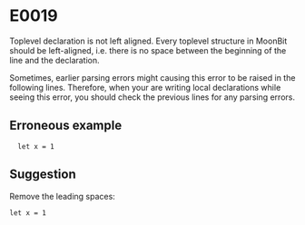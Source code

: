 # E0019

Toplevel declaration is not left aligned. Every toplevel structure in MoonBit
should be left-aligned, i.e. there is no space between the beginning of the line
and the declaration.

Sometimes, earlier parsing errors might causing this error to be raised in the
following lines. Therefore, when your are writing local declarations while
seeing this error, you should check the previous lines for any parsing errors.

## Erroneous example

```moonbit
  let x = 1
```

## Suggestion

Remove the leading spaces:

```moonbit
let x = 1
```
